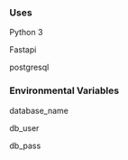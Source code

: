 ### Uses

Python 3

Fastapi

postgresql

### Environmental Variables
database_name

db_user

db_pass
